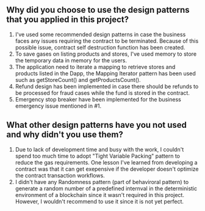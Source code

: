 ## Why did you choose to use the design patterns that you applied in this project?
1. I've used some recommended design patterns in case the business faces any issues requiring the contract to be terminated. Because of this possible issue, contract self destruction function has been created. 
2. To save gases on listing products and stores, I've used memory to store the temporary data in memory for the users. 
3. The application need to iterate a mapping to retrieve stores and products listed in the Dapp, the Mapping Iterator pattern has been used such as getStoreCount() and getProductsCount(). 
4. Refund design has been implemented in case there should be refunds to be processed for fraud cases while the fund is stored in the contract.
5. Emergency stop breaker have been implemented for the business emergency issue mentioned in #1.

## What other design patterns have you not used and why didn't you use them?
1. Due to lack of development time and busy with the work, I couldn't spend too much time to adopt "Tight Variable Packing" pattern to reduce the gas requirements. One lesson I've learned from developing a contract was that it can get exepensive if the developer doesn't optimize the contract transaction workflows.
2. I didn't have any Randomness pattern (part of behaviroral pattern) to generate a random number of a predefined internval in the deterministic environment of a blockchain since it wasn't required in this project. However, I wouldn't recommend to use it since it is not yet perfect.